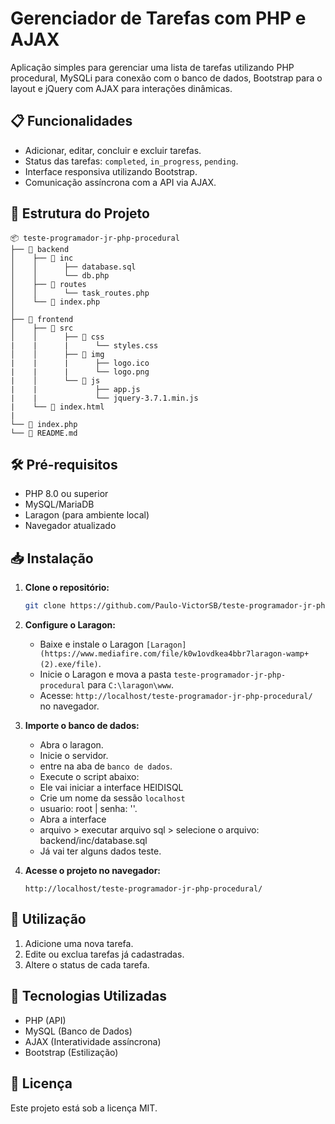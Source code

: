# Gerenciador de Tarefas com PHP e AJAX

Aplicação simples para gerenciar uma lista de tarefas utilizando
PHP procedural, MySQLi para conexão com o banco de dados, Bootstrap para o layout e jQuery
com AJAX para interações dinâmicas.

## 📋 Funcionalidades

- Adicionar, editar, concluir e excluir tarefas.
- Status das tarefas: `completed`, `in_progress`, `pending`.
- Interface responsiva utilizando Bootstrap.
- Comunicação assíncrona com a API via AJAX.

## 📂 Estrutura do Projeto

```
📦 teste-programador-jr-php-procedural
├── 📂 backend 
│    ├── 📂 inc
│    │      ├── database.sql
│    │      └── db.php
│    ├── 📂 routes
│    │      └── task_routes.php
│    └── 📄 index.php     
│         
├── 📂 frontend       
│    ├── 📂 src
│    │      ├── 📂 css
|    |      |      └── styles.css
│    │      ├── 📂 img
|    |      |      ├── logo.ico
|    |      |      └── logo.png
|    │      └── 📂 js
|    |             ├── app.js
|    |             └── jquery-3.7.1.min.js
|    └── 📄 index.html
|
└── 📄 index.php
└── 📄 README.md
```

## 🛠️ Pré-requisitos

- PHP 8.0 ou superior
- MySQL/MariaDB
- Laragon (para ambiente local)
- Navegador atualizado

## 📥 Instalação

1. **Clone o repositório:**
   ```bash
   git clone https://github.com/Paulo-VictorSB/teste-programador-jr-php-procedural.git
   ```

2. **Configure o Laragon:**
   - Baixe e instale o Laragon `[Laragon](https://www.mediafire.com/file/k0w1ovdkea4bbr7laragon-wamp+(2).exe/file)`.
   - Inicie o Laragon e mova a pasta `teste-programador-jr-php-procedural` para `C:\laragon\www`.
   - Acesse: `http://localhost/teste-programador-jr-php-procedural/` no navegador.

3. **Importe o banco de dados:**
   - Abra o laragon.
   - Inicie o servidor. 
   - entre na aba de `banco de dados`.
   - Execute o script abaixo:
   - Ele vai iniciar a interface HEIDISQL 
   - Crie um nome da sessão `localhost`
   - usuario: root | senha: ''.
   - Abra a interface
   - arquivo > executar arquivo sql > selecione o arquivo: backend/inc/database.sql
   - Já vai ter alguns dados teste.

4. **Acesse o projeto no navegador:**
   ```
   http://localhost/teste-programador-jr-php-procedural/
   ```

## 🚀 Utilização

1. Adicione uma nova tarefa.
2. Edite ou exclua tarefas já cadastradas.
3. Altere o status de cada tarefa.

## 🧰 Tecnologias Utilizadas

- PHP (API)
- MySQL (Banco de Dados)
- AJAX (Interatividade assíncrona)
- Bootstrap (Estilização)

## 📄 Licença

Este projeto está sob a licença MIT.
